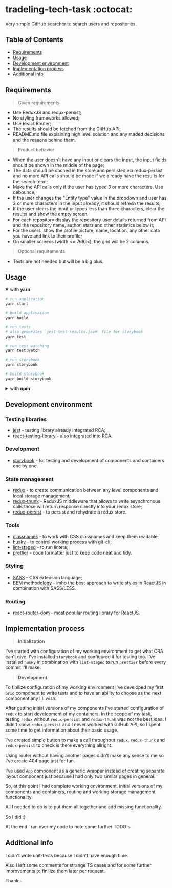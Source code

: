 # tradeling-tech-task :octocat:
Very simple GitHub searcher to search users and repositories.

## Table of Contents
- [Requirements](#Requirements)
- [Usage](#Usage)
- [Development environment](#Development-environment)
- [Implementation process](#Implementation-process)
- [Additional info](#Additional-info)

## Requirements
> Given requirements
- Use ReduxJS and redux-persist;
- No styling frameworks allowed;
- Use React Router;
- The results should be fetched from the GitHub API;
- README.md file explaining high level solution and any maded decisions and the reasons behind them.

> Product behavior
- When the user doesn't have any input or clears the input, the input fields should be shown in the middle of the page;
- The data should be cached in the store and persisted via redux-persist and no more API calls should be made if we already have the results for the search term;
- Make the API calls only if the user has typed 3 or more characters. Use debounce;
- If the user changes the "Entity type" value in the dropdown and user has 3 or more characters in the input already, it should refresh the results;
- If the user clears the input or types less than three characters, clear the results and show the empty screen;
- For each repository display the repository user details returned from API and the repository name, author, stars and other statistics below it;
- For the users, show the profile picture, name, location, any other data you have and link to their profile;
- On smaller screens (width <= 768px), the grid will be 2 columns.

> Optional requirements
- Tests are not needed but will be a big plus.

## Usage
<details open>
<summary>with <b>yarn</b></summary>

```bash
# run application
yarn start

# build application
yarn build

# run tests
# also generates `jest-test-results.json` file for storybook
yarn test

# run test watching
yarn test:watch

# run storybook
yarn storybook

# build storybook
yarn build-storybook
```

</details>
<details>
<summary>with <b>npm</b></summary>

```bash
# run application
npm start

# build application
npm run build

# run tests
# also generates `jest-test-results.json` file for storybook
npm test

# run test watching
npm run test:watch

# run storybook
npm run storybook

# build storybook
npm run build-storybook
```
</details>

## Development environment

### Testing libraries
- [jest](https://jestjs.io/) - testing library already integrated RCA;
- [react-testing-library](https://testing-library.com/) - also integrated into RCA.

### Development
- [storybook](https://storybook.js.org/) - for testing and development of components and containers one by one.

### State management
- [redux](https://redux.js.org/) - to create communication between any level components and local storage management;
- [redux-thunk](https://github.com/reduxjs/redux-thunk) - ReduxJS middleware that allows to write asynchronous calls those will return response directly into your redux store;
- [redux-persist](https://github.com/rt2zz/redux-persist) - to persist and rehydrate a redux store.

### Tools
- [classnames](https://github.com/JedWatson/classnames) - to work with CSS classnames and keep them readable;
- [husky](https://github.com/typicode/husky) - to control working process with git-cli;
- [lint-staged](https://www.npmjs.com/package/lint-staged) - to run linters;
- [prettier](https://prettier.io/) - code formatter just to keep code neat and tidy.

### Styling
- [SASS](https://sass-lang.com/) - CSS extension language;
- [BEM methodology](http://getbem.com/) - imho the best approach to write styles in ReactJS in combination with SASS/LESS.

### Routing
- [react-router-dom](https://reactrouter.com/) - most popular routing library for ReactJS.

## Implementation process
>__Initialization__

I've started with configuration of my working environment to get what CRA can't give. I've installed `storybook` and configured it for testing too. I've installed `husky` in combination with `lint-staged` to run `prettier` before every commit I'll make.

>__Development__

To finilize configuration of my working environment I've developed my first `Grid` component to write tests and to have an ability to choose as the next component any I'll wish.

After getting initial versions of my components I've started configuration of `redux` to start development of my containers. In the scope of my task, testing `redux` without `redux-persist` and `redux-thunk` was not the best idea. I didn't know `redux-persist` and I never worked with GitHub API, so I spent some time to get information about their basic usage.

I've created simple button to make a call throughout `redux`, `redux-thunk` and `redux-persist` to check is there everything allright.

Using router without having another pages didn't make any sense to me so I've create 404 page just for fun.

I've used `App` component as a generic wrapper instead of creating separate layout component just because I had only two similar pages in general.

So, at this point I had complete working environment, initial versions of my components and containers, routing and working storage management functionality.

All I needed to do is to put them all together and add missing functionality.

So I did :)

At the end I ran over my code to note some further TODO's.

## Additional info
I didn't write unit-tests because I didn't have enough time.

Also I left some comments for strange TS cases and for some further improvements to finilize them later per request.

Thanks.


